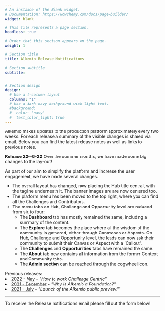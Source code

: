 ```yaml
---
# An instance of the Blank widget.
# Documentation: https://wowchemy.com/docs/page-builder/
widget: blank

# This file represents a page section.
headless: true

# Order that this section appears on the page.
weight: 1

# Section title
title: Alkemio Release Notifications

# Section subtitle
subtitle: 


# Section design
design:
  # Use a 1-column layout
  columns: "1"
  # Use a dark navy background with light text.
  #background:
  #  color: 'navy'
  #  text_color_light: true
---
```

Alkemio makes updates to the production platform approximately every two weeks. For each release a summary of the 
visible changes is shared via email. Below you can find the latest release notes as well as links to previous notes.
<p></p>
<b>Release 22--8-22</b>
Over the summer months, we have made some big changes to the lay-out! 

As part of our aim to simplify the platform and increase the user engagement, we have made several changes.  

- The overall layout has changed, now placing the Hub title central, with the tagline underneath it. The banner images 
are are now centered too.  
- The platform menu has been moved to the top right, where you can find all the Challenges and Contributors. 
- The menu tabs on Hub, Challenge and Opportunity level are reduced from six to four:
    - The **Dashboard** tab has mostly remained the same, including a summary of the content.
    - The **Explore** tab becomes the place where all the wisdom of the community is gathered, either through 
Canavases or Aspects. On Hub, Challenge and Opportunity level, the leads can now ask their community to submit 
their Canvas or Aspect with a 'Callout'. 
    - The **Challenges** and **Opportunities** tabs have remained the same.
    - The **About** tab now contains all information from the former Context and Community tabs.
    - The **Admin section** can be reached through the cogwheel icon.
<p></p>
Previous releases:
<li><a href="http://alkem-25488729.hs-sites-eu1.com/alkemio-may-newsletter" target="_blank">2022 - May</a> -     
<i>"How to work Challenge Centric"</i> </li>
<li><a href="http://alkem-25488729.hs-sites-eu1.com/newsletter/2021/december" target="_blank">2021 - December</a> - 
<i>"Why is Alkemio a Foundation?"</i> </li>
<li><a href="http://alkem-25488729.hs-sites-eu1.com/newsletter/2021/july" target="_blank">2021 - July</a> - <i>"Launch 
of the Alkemio public preview!"</i> </li>
<p>
<p>
<hr>
To receive the Release notifications email please fill out the form below!
<p></p>
<script charset="utf-8" type="text/javascript" src="//js-eu1.hsforms.net/forms/v2.js"></script>
<script>
  hbspt.forms.create({
    region: "eu1",
    portalId: "25488729",
    formId: "1f612cc2-d433-4440-b5b9-aa3c7cd372a1"
  });
</script>
</script>

<p>
